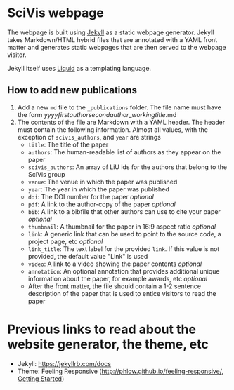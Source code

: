 # SciVis webpage
The webpage is built using [Jekyll](https://jekyllrb.com/docs) as a static webpage generator.  Jekyll takes Markdown/HTML hybrid files that are annotated with a YAML front matter and generates static webpages that are then served to the webpage visitor.

Jekyll itself uses [Liquid](https://jekyllrb.com/docs) as a templating language.

## How to add new publications
1. Add a new `md` file to the `_publications` folder.  The file name must have the form *yyyy*_*firstauthor*_*secondauthor*_*workingtitle*.md
1. The contents of the file are Markdown with a YAML header.  The header must contain the following information.  Almost all values, with the exception of `scivis_authors`, and `year` are strings
    * `title`:  The title of the paper
    * `authors`:  The human-readable list of authors as they appear on the paper
    * `scivis_authors`:  An array of LiU ids for the authors that belong to the SciVis group
    * `venue`:  The venue in which the paper was published
    * `year`:  The year in which the paper was published
    * `doi`:  The DOI number for the paper *optional*
    * `pdf`:  A link to the author-copy of the paper *optional*
    * `bib`:  A link to a bibfile that other authors can use to cite your paper *optional*
    * `thumbnail`:  A thumbnail for the paper in 16:9 aspect ratio *optional*
    * `link`:  A generic link that can be used to point to the source code, a project page, etc *optional*
    * `link_title`:  The text label for the provided `link`.  If this value is not provided, the default value "Link" is used
    * `video`:  A link to a video showing the paper contents *optional*
    * `annotation`:  An optional annotation that provides additional unique information about the paper, for example awards, etc *optional*
    * After the front matter, the file should contain a 1-2 sentence description of the paper that is used to entice visitors to read the paper


# Previous links to read about the website generator, the theme, etc
 - Jekyll: https://jekyllrb.com/docs
 - Theme: Feeling Responsive (http://phlow.github.io/feeling-responsive/, [Getting Started](https://www.youtube.com/embed/3b5zCFSmVvU))
